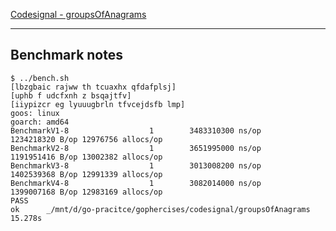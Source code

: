 [Codesignal - groupsOfAnagrams](https://app.codesignal.com/challenge/BE3XTXiPEbHSin2oQ)

---

## Benchmark notes
```
$ ../bench.sh 
[lbzgbaic rajww th tcuaxhx qfdafplsj]
[uphb f udcfxnh z bsqajtfv]
[iiypizcr eg lyuuugbrln tfvcejdsfb lmp]
goos: linux
goarch: amd64
BenchmarkV1-8                  1        3483310300 ns/op        1234218320 B/op 12976756 allocs/op
BenchmarkV2-8                  1        3651995000 ns/op        1191951416 B/op 13002382 allocs/op
BenchmarkV3-8                  1        3013008200 ns/op        1402539368 B/op 12991339 allocs/op
BenchmarkV4-8                  1        3082014000 ns/op        1399007168 B/op 12983169 allocs/op
PASS
ok      _/mnt/d/go-pracitce/gophercises/codesignal/groupsOfAnagrams     15.278s
```